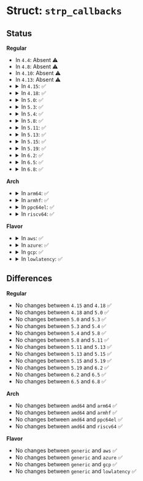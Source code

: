 # Struct: <code>strp_callbacks</code>

## Status
<b>Regular</b>
<ul>
<li>
In <code>4.4</code>: Absent ⚠️
</li>
<li>
In <code>4.8</code>: Absent ⚠️
</li>
<li>
In <code>4.10</code>: Absent ⚠️
</li>
<li>
In <code>4.13</code>: Absent ⚠️
</li>
<li>
<details>
<summary>In <code>4.15</code>: ✅</summary>

```c
struct strp_callbacks {
    int (*parse_msg)(struct strparser *, struct sk_buff *);
    void (*rcv_msg)(struct strparser *, struct sk_buff *);
    int (*read_sock_done)(struct strparser *, int);
    void (*abort_parser)(struct strparser *, int);
    void (*lock)(struct strparser *);
    void (*unlock)(struct strparser *);
};
```
</details>
</li>
<li>
<details>
<summary>In <code>4.18</code>: ✅</summary>

```c
struct strp_callbacks {
    int (*parse_msg)(struct strparser *, struct sk_buff *);
    void (*rcv_msg)(struct strparser *, struct sk_buff *);
    int (*read_sock_done)(struct strparser *, int);
    void (*abort_parser)(struct strparser *, int);
    void (*lock)(struct strparser *);
    void (*unlock)(struct strparser *);
};
```
</details>
</li>
<li>
<details>
<summary>In <code>5.0</code>: ✅</summary>

```c
struct strp_callbacks {
    int (*parse_msg)(struct strparser *, struct sk_buff *);
    void (*rcv_msg)(struct strparser *, struct sk_buff *);
    int (*read_sock_done)(struct strparser *, int);
    void (*abort_parser)(struct strparser *, int);
    void (*lock)(struct strparser *);
    void (*unlock)(struct strparser *);
};
```
</details>
</li>
<li>
<details>
<summary>In <code>5.3</code>: ✅</summary>

```c
struct strp_callbacks {
    int (*parse_msg)(struct strparser *, struct sk_buff *);
    void (*rcv_msg)(struct strparser *, struct sk_buff *);
    int (*read_sock_done)(struct strparser *, int);
    void (*abort_parser)(struct strparser *, int);
    void (*lock)(struct strparser *);
    void (*unlock)(struct strparser *);
};
```
</details>
</li>
<li>
<details>
<summary>In <code>5.4</code>: ✅</summary>

```c
struct strp_callbacks {
    int (*parse_msg)(struct strparser *, struct sk_buff *);
    void (*rcv_msg)(struct strparser *, struct sk_buff *);
    int (*read_sock_done)(struct strparser *, int);
    void (*abort_parser)(struct strparser *, int);
    void (*lock)(struct strparser *);
    void (*unlock)(struct strparser *);
};
```
</details>
</li>
<li>
<details>
<summary>In <code>5.8</code>: ✅</summary>

```c
struct strp_callbacks {
    int (*parse_msg)(struct strparser *, struct sk_buff *);
    void (*rcv_msg)(struct strparser *, struct sk_buff *);
    int (*read_sock_done)(struct strparser *, int);
    void (*abort_parser)(struct strparser *, int);
    void (*lock)(struct strparser *);
    void (*unlock)(struct strparser *);
};
```
</details>
</li>
<li>
<details>
<summary>In <code>5.11</code>: ✅</summary>

```c
struct strp_callbacks {
    int (*parse_msg)(struct strparser *, struct sk_buff *);
    void (*rcv_msg)(struct strparser *, struct sk_buff *);
    int (*read_sock_done)(struct strparser *, int);
    void (*abort_parser)(struct strparser *, int);
    void (*lock)(struct strparser *);
    void (*unlock)(struct strparser *);
};
```
</details>
</li>
<li>
<details>
<summary>In <code>5.13</code>: ✅</summary>

```c
struct strp_callbacks {
    int (*parse_msg)(struct strparser *, struct sk_buff *);
    void (*rcv_msg)(struct strparser *, struct sk_buff *);
    int (*read_sock_done)(struct strparser *, int);
    void (*abort_parser)(struct strparser *, int);
    void (*lock)(struct strparser *);
    void (*unlock)(struct strparser *);
};
```
</details>
</li>
<li>
<details>
<summary>In <code>5.15</code>: ✅</summary>

```c
struct strp_callbacks {
    int (*parse_msg)(struct strparser *, struct sk_buff *);
    void (*rcv_msg)(struct strparser *, struct sk_buff *);
    int (*read_sock_done)(struct strparser *, int);
    void (*abort_parser)(struct strparser *, int);
    void (*lock)(struct strparser *);
    void (*unlock)(struct strparser *);
};
```
</details>
</li>
<li>
<details>
<summary>In <code>5.19</code>: ✅</summary>

```c
struct strp_callbacks {
    int (*parse_msg)(struct strparser *, struct sk_buff *);
    void (*rcv_msg)(struct strparser *, struct sk_buff *);
    int (*read_sock_done)(struct strparser *, int);
    void (*abort_parser)(struct strparser *, int);
    void (*lock)(struct strparser *);
    void (*unlock)(struct strparser *);
};
```
</details>
</li>
<li>
<details>
<summary>In <code>6.2</code>: ✅</summary>

```c
struct strp_callbacks {
    int (*parse_msg)(struct strparser *, struct sk_buff *);
    void (*rcv_msg)(struct strparser *, struct sk_buff *);
    int (*read_sock_done)(struct strparser *, int);
    void (*abort_parser)(struct strparser *, int);
    void (*lock)(struct strparser *);
    void (*unlock)(struct strparser *);
};
```
</details>
</li>
<li>
<details>
<summary>In <code>6.5</code>: ✅</summary>

```c
struct strp_callbacks {
    int (*parse_msg)(struct strparser *, struct sk_buff *);
    void (*rcv_msg)(struct strparser *, struct sk_buff *);
    int (*read_sock_done)(struct strparser *, int);
    void (*abort_parser)(struct strparser *, int);
    void (*lock)(struct strparser *);
    void (*unlock)(struct strparser *);
};
```
</details>
</li>
<li>
<details>
<summary>In <code>6.8</code>: ✅</summary>

```c
struct strp_callbacks {
    int (*parse_msg)(struct strparser *, struct sk_buff *);
    void (*rcv_msg)(struct strparser *, struct sk_buff *);
    int (*read_sock_done)(struct strparser *, int);
    void (*abort_parser)(struct strparser *, int);
    void (*lock)(struct strparser *);
    void (*unlock)(struct strparser *);
};
```
</details>
</li>
</ul>
<b>Arch</b>
<ul>
<li>
<details>
<summary>In <code>arm64</code>: ✅</summary>

```c
struct strp_callbacks {
    int (*parse_msg)(struct strparser *, struct sk_buff *);
    void (*rcv_msg)(struct strparser *, struct sk_buff *);
    int (*read_sock_done)(struct strparser *, int);
    void (*abort_parser)(struct strparser *, int);
    void (*lock)(struct strparser *);
    void (*unlock)(struct strparser *);
};
```
</details>
</li>
<li>
<details>
<summary>In <code>armhf</code>: ✅</summary>

```c
struct strp_callbacks {
    int (*parse_msg)(struct strparser *, struct sk_buff *);
    void (*rcv_msg)(struct strparser *, struct sk_buff *);
    int (*read_sock_done)(struct strparser *, int);
    void (*abort_parser)(struct strparser *, int);
    void (*lock)(struct strparser *);
    void (*unlock)(struct strparser *);
};
```
</details>
</li>
<li>
<details>
<summary>In <code>ppc64el</code>: ✅</summary>

```c
struct strp_callbacks {
    int (*parse_msg)(struct strparser *, struct sk_buff *);
    void (*rcv_msg)(struct strparser *, struct sk_buff *);
    int (*read_sock_done)(struct strparser *, int);
    void (*abort_parser)(struct strparser *, int);
    void (*lock)(struct strparser *);
    void (*unlock)(struct strparser *);
};
```
</details>
</li>
<li>
<details>
<summary>In <code>riscv64</code>: ✅</summary>

```c
struct strp_callbacks {
    int (*parse_msg)(struct strparser *, struct sk_buff *);
    void (*rcv_msg)(struct strparser *, struct sk_buff *);
    int (*read_sock_done)(struct strparser *, int);
    void (*abort_parser)(struct strparser *, int);
    void (*lock)(struct strparser *);
    void (*unlock)(struct strparser *);
};
```
</details>
</li>
</ul>
<b>Flavor</b>
<ul>
<li>
<details>
<summary>In <code>aws</code>: ✅</summary>

```c
struct strp_callbacks {
    int (*parse_msg)(struct strparser *, struct sk_buff *);
    void (*rcv_msg)(struct strparser *, struct sk_buff *);
    int (*read_sock_done)(struct strparser *, int);
    void (*abort_parser)(struct strparser *, int);
    void (*lock)(struct strparser *);
    void (*unlock)(struct strparser *);
};
```
</details>
</li>
<li>
<details>
<summary>In <code>azure</code>: ✅</summary>

```c
struct strp_callbacks {
    int (*parse_msg)(struct strparser *, struct sk_buff *);
    void (*rcv_msg)(struct strparser *, struct sk_buff *);
    int (*read_sock_done)(struct strparser *, int);
    void (*abort_parser)(struct strparser *, int);
    void (*lock)(struct strparser *);
    void (*unlock)(struct strparser *);
};
```
</details>
</li>
<li>
<details>
<summary>In <code>gcp</code>: ✅</summary>

```c
struct strp_callbacks {
    int (*parse_msg)(struct strparser *, struct sk_buff *);
    void (*rcv_msg)(struct strparser *, struct sk_buff *);
    int (*read_sock_done)(struct strparser *, int);
    void (*abort_parser)(struct strparser *, int);
    void (*lock)(struct strparser *);
    void (*unlock)(struct strparser *);
};
```
</details>
</li>
<li>
<details>
<summary>In <code>lowlatency</code>: ✅</summary>

```c
struct strp_callbacks {
    int (*parse_msg)(struct strparser *, struct sk_buff *);
    void (*rcv_msg)(struct strparser *, struct sk_buff *);
    int (*read_sock_done)(struct strparser *, int);
    void (*abort_parser)(struct strparser *, int);
    void (*lock)(struct strparser *);
    void (*unlock)(struct strparser *);
};
```
</details>
</li>
</ul>

## Differences
<b>Regular</b>
<ul>
<li>
No changes between <code>4.15</code> and <code>4.18</code> ✅
</li>
<li>
No changes between <code>4.18</code> and <code>5.0</code> ✅
</li>
<li>
No changes between <code>5.0</code> and <code>5.3</code> ✅
</li>
<li>
No changes between <code>5.3</code> and <code>5.4</code> ✅
</li>
<li>
No changes between <code>5.4</code> and <code>5.8</code> ✅
</li>
<li>
No changes between <code>5.8</code> and <code>5.11</code> ✅
</li>
<li>
No changes between <code>5.11</code> and <code>5.13</code> ✅
</li>
<li>
No changes between <code>5.13</code> and <code>5.15</code> ✅
</li>
<li>
No changes between <code>5.15</code> and <code>5.19</code> ✅
</li>
<li>
No changes between <code>5.19</code> and <code>6.2</code> ✅
</li>
<li>
No changes between <code>6.2</code> and <code>6.5</code> ✅
</li>
<li>
No changes between <code>6.5</code> and <code>6.8</code> ✅
</li>
</ul>
<b>Arch</b>
<ul>
<li>
No changes between <code>amd64</code> and <code>arm64</code> ✅
</li>
<li>
No changes between <code>amd64</code> and <code>armhf</code> ✅
</li>
<li>
No changes between <code>amd64</code> and <code>ppc64el</code> ✅
</li>
<li>
No changes between <code>amd64</code> and <code>riscv64</code> ✅
</li>
</ul>
<b>Flavor</b>
<ul>
<li>
No changes between <code>generic</code> and <code>aws</code> ✅
</li>
<li>
No changes between <code>generic</code> and <code>azure</code> ✅
</li>
<li>
No changes between <code>generic</code> and <code>gcp</code> ✅
</li>
<li>
No changes between <code>generic</code> and <code>lowlatency</code> ✅
</li>
</ul>
